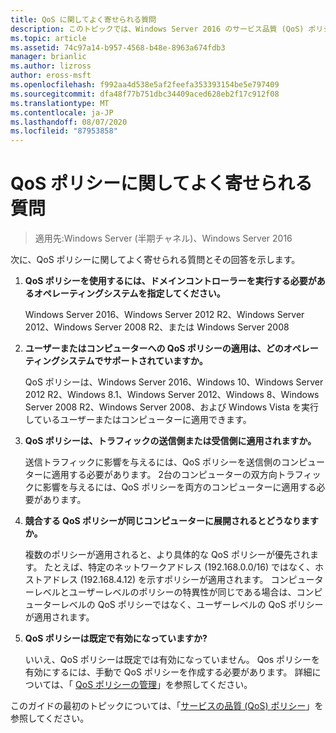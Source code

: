 ```yaml
---
title: QoS に関してよく寄せられる質問
description: このトピックでは、Windows Server 2016 のサービス品質 (QoS) ポリシーに関する質問への回答を示します。
ms.topic: article
ms.assetid: 74c97a14-b957-4568-b48e-8963a674fdb3
manager: brianlic
ms.author: lizross
author: eross-msft
ms.openlocfilehash: f992aa4d538e5af2feefa353393154be5e797409
ms.sourcegitcommit: dfa48f77b751dbc34409aced628eb2f17c912f08
ms.translationtype: MT
ms.contentlocale: ja-JP
ms.lasthandoff: 08/07/2020
ms.locfileid: "87953858"
---
```

# <a name="qos-policy-frequently-asked-questions"></a>QoS ポリシーに関してよく寄せられる質問

>適用先:Windows Server (半期チャネル)、Windows Server 2016

次に、QoS ポリシーに関してよく寄せられる質問とその回答を示します。

1.  **QoS ポリシーを使用するには、ドメインコントローラーを実行する必要があるオペレーティングシステムを指定してください。**

     Windows Server 2016、Windows Server 2012 R2、Windows Server 2012、Windows Server 2008 R2、または Windows Server 2008

2.  **ユーザーまたはコンピューターへの QoS ポリシーの適用は、どのオペレーティングシステムでサポートされていますか。**

     QoS ポリシーは、Windows Server 2016、Windows 10、Windows Server 2012 R2、Windows 8.1、Windows Server 2012、Windows 8、Windows Server 2008 R2、Windows Server 2008、および Windows Vista を実行しているユーザーまたはコンピューターに適用できます。

3.  **QoS ポリシーは、トラフィックの送信側または受信側に適用されますか。**

     送信トラフィックに影響を与えるには、QoS ポリシーを送信側のコンピューターに適用する必要があります。 2台のコンピューターの双方向トラフィックに影響を与えるには、QoS ポリシーを両方のコンピューターに適用する必要があります。

4.  **競合する QoS ポリシーが同じコンピューターに展開されるとどうなりますか。**

     複数のポリシーが適用されると、より具体的な QoS ポリシーが優先されます。 たとえば、特定のネットワークアドレス (192.168.0.0/16) ではなく、ホストアドレス (192.168.4.12) を示すポリシーが適用されます。 コンピューターレベルとユーザーレベルのポリシーの特異性が同じである場合は、コンピューターレベルの QoS ポリシーではなく、ユーザーレベルの QoS ポリシーが適用されます。

5.  **QoS ポリシーは既定で有効になっていますか?**

     いいえ、QoS ポリシーは既定では有効になっていません。 Qos ポリシーを有効にするには、手動で QoS ポリシーを作成する必要があります。  詳細については、「 [QoS ポリシーの管理](qos-policy-manage.md)」を参照してください。

このガイドの最初のトピックについては、「[サービスの品質 (QoS) ポリシー](qos-policy-top.md)」を参照してください。
